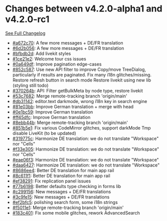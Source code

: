 # Changes between v4.2.0-alpha1 and v4.2.0-rc1

[See Full Changelog](https://github.com/pydio/cells/compare/v4.2.0-alpha1...v4.2.0-rc1)

- [#a672c70](https://github.com/pydio/cells/commit/a672c70623bfb27fde381d991446f7dedc028673): A few more messages + DE/FR translation
- [#6d2b056](https://github.com/pydio/cells/commit/6d2b056bacf01cfaacbf88b41147ba6d2376fa5e): A few more messages + DE/FR translation
- [#bfbdb2d](https://github.com/pydio/cells/commit/bfbdb2d08655536b1bbeba48e58d4df13ed93266): Add livekit styles
- [#1ce21e2](https://github.com/pydio/cells/commit/1ce21e251026e76ab6dddc3de7096d3f5ad35e17): Welcome tour css issues
- [#0a649df](https://github.com/pydio/cells/commit/0a649df48d6fc75bc89b86329b0589a4874cf210): Improve pagination edge-cases
- [#852c587](https://github.com/pydio/cells/commit/852c587613bb8a7fd6c19f0c501560ac058076b8): Use new API filter to improve Copy/move TreeDialog, particularly if results are paginated. Fix many i18n glitches/missing. Restore refresh button in search mode Restore livekit using new lib (styling still todo)
- [#370264b](https://github.com/pydio/cells/commit/370264bbc6fb179483523af500ac08e0e5703bfc): API: Filter getBulkMeta by node type, restore livekit
- [#53c7682](https://github.com/pydio/cells/commit/53c76820696e4e8c2f6f9e629c7ed2b4528d1ecf): Merge remote-tracking branch 'origin/main'
- [#db31142](https://github.com/pydio/cells/commit/db31142a8f5729be7cfa332963bcd72b459d558a): editor.text darkmode, wrong i18n key in search engine
- [#81e03bb](https://github.com/pydio/cells/commit/81e03bbe99e8f1a39047cc10be739b6852ab05c3): Improve German translation + merge with head
- [#0e1bc59](https://github.com/pydio/cells/commit/0e1bc5954a5c33fa2c424da33e737978aff41073): Improve German translation
- [#ff45dfc](https://github.com/pydio/cells/commit/ff45dfcd7713c01c88eb07d8f46f8e786ebc91be): Improve German translation
- [#8ebb44b](https://github.com/pydio/cells/commit/8ebb44bba1986c5a216407374dd223e98b3b83b9): Merge remote-tracking branch 'origin/main'
- [#851b5e1](https://github.com/pydio/cells/commit/851b5e11545b340225c0bb310b94809f13079ec1): Fix various CodeMirror glitches, support darkMode Tmp disable LiveKit (to be updated)
- [#319775c](https://github.com/pydio/cells/commit/319775c9cedf6f274aa8a2e82d6ea69cf79170f9): Harmonize DE translation: we do not translate "Workspace" nor "Cells"
- [#f33e305](https://github.com/pydio/cells/commit/f33e305b92db2841f341f1a543d9c3b6fed8fe52): Harmonize DE translation: we do not translate "Workspace" nor "Cells"
- [#eae06f3](https://github.com/pydio/cells/commit/eae06f33d0112b9c7e7ada48a5436a1da11ac2bf): Harmonize DE translation: we do not translate "Workspace"
- [#daa6427](https://github.com/pydio/cells/commit/daa64278223995cbb42dd6438878b2a496fc4b61): Harmonize DE translation: we do not translate "Workspace"
- [#8686ee4](https://github.com/pydio/cells/commit/8686ee419ba5d1410b3b9bf413ee073a706ef18d): Better DE translation for main app rail
- [#8c611f1](https://github.com/pydio/cells/commit/8c611f1d5411e498060dc51a9f9518bb3adf6383): Better DE translation for main app rail
- [#ef38291](https://github.com/pydio/cells/commit/ef382913b96c3559fd078e01292c7ddd2fe8ba8d): Fix replication panel issues
- [#77b6198](https://github.com/pydio/cells/commit/77b619820eea28fee7ad2b8575ba026108187b8b): Better defaults type checking in forms lib
- [#c299156](https://github.com/pydio/cells/commit/c29915634f097f1f557888b702e3ef12e7947543): New messages + DE/FR translations
- [#3c9fe15](https://github.com/pydio/cells/commit/3c9fe15bec6a28eb25bc1cd77db13b59f6bd984e): New messages + DE/FR translations
- [#ef2bfc5](https://github.com/pydio/cells/commit/ef2bfc510cf5f4309a056da02e541aa0ea8c5bc6): polishing search form, some i18n strings
- [#f5011e1](https://github.com/pydio/cells/commit/f5011e1239ae9e153d5c59f4243cf76816d5d96a): Merge remote-tracking branch 'origin/main'
- [#183c401](https://github.com/pydio/cells/commit/183c401ec0adec4f1f9dad0fa0c6b366fde4a944): Fix some mobile glitches, rework AdvancedSearch

